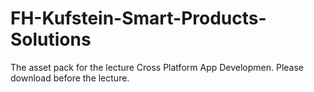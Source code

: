 # FH-Kufstein-Smart-Products-Solutions
The asset pack for the lecture Cross Platform App Developmen.
Please download before the lecture.
